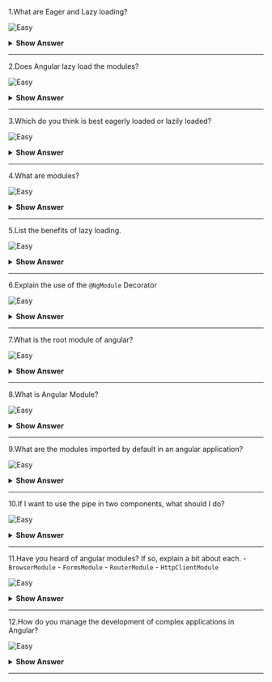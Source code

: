 1.What are Eager and Lazy loading?

![Easy](https://raw.githubusercontent.com/revaturelabs/interviewquestions/aef8eff919a3b083089641381ed9a9101ed21fba/ComplexityTags/simple%20(2).svg)

<details markdown="1">
<summary><b>Show Answer</b></summary>
<blockquote markdown="1">
  
**Eager Loading:** 
- It is the default module-loading strategy.
- It loads the feature modules are loaded before the program begins.
- This is primarily utilized for small-scale applications.

**Lazy Loading:** 
- It loads the feature modules dynamically as needed.
- This speeds up the application.
- It is utilized for larger projects where all of the modules are not required at the start.

</blockquote>
</details>
  
---

2.Does Angular lazy load the modules?

![Easy](https://raw.githubusercontent.com/revaturelabs/interviewquestions/aef8eff919a3b083089641381ed9a9101ed21fba/ComplexityTags/simple%20(2).svg)

<details markdown="1">
<summary><b>Show Answer</b></summary>
<blockquote markdown="1">
 
No.By default, Angular loads the NgModules eagerly which means that as soon as the application loads, all the NgModules & components are loaded, whether or not they are immediately necessary.

</blockquote>
</details>
  
---

3.Which do you think is best eagerly loaded or lazily loaded?

![Easy](https://raw.githubusercontent.com/revaturelabs/interviewquestions/aef8eff919a3b083089641381ed9a9101ed21fba/ComplexityTags/simple%20(2).svg)

<details markdown="1">
<summary><b>Show Answer</b></summary>
<blockquote markdown="1">
 
For small-scale applications, eagerly loading modules would be good.But as the application grows the load time will increase if everything is loaded at once.Lazy loading allows Angular to load components and modules as and when they're needed.
  
For large-scale applications, lazy-loading modules would be good.
  
</blockquote>
</details>
  
---

4.What are modules?

![Easy](https://raw.githubusercontent.com/revaturelabs/interviewquestions/aef8eff919a3b083089641381ed9a9101ed21fba/ComplexityTags/simple%20(2).svg)

<details markdown="1">
<summary><b>Show Answer</b></summary>
<blockquote markdown="1">
  
- NgModules consist of files and code related to a specific domain or that have a similar set of functionalities.
- A typical NgModule file declares components, directives, pipes, and services.
- It can also import other modules that are needed in the current module.
- Angular libraries like `RouterModule`, `BrowserModule`, `HttpClientModule` and `FormsModule` are NgModules.
- One of the important advantages of NgModules is that **they can be lazy loaded**.
  
</blockquote>
</details>
  
---

5.List the benefits of lazy loading.

![Easy](https://raw.githubusercontent.com/revaturelabs/interviewquestions/aef8eff919a3b083089641381ed9a9101ed21fba/ComplexityTags/simple%20(2).svg)

<details markdown="1">
<summary><b>Show Answer</b></summary>
<blockquote markdown="1">
 
Benefits of lazy loading module:
- **Reduces initial load time** – Lazy loading of a webpage reduces page weight, allowing for a quicker page load time.
- **Bandwidth conservation** – Lazy loading conserves bandwidth by delivering content to users only if it’s requested.
- **System resource conservation** – Lazy loading conserves both server and client resources, because only some of the images, JavaScript and other code need to be rendered or executed.
   
</blockquote>
</details>
  
---

6.Explain the use of the `@NgModule` Decorator

![Easy](https://raw.githubusercontent.com/revaturelabs/interviewquestions/aef8eff919a3b083089641381ed9a9101ed21fba/ComplexityTags/simple%20(2).svg)

<details markdown="1">
<summary> <b>Show Answer</b></summary>
<blockquote markdown="1">

`@NgModule` takes the below metadata to launch the application:
- `declarations` — contains a list of components, directives, and pipes, which belong to this module.
- `imports` — contains a list of modules, which are used by the component templates in this module reference.For example, we import `BrowserModule` to have browser-specific services such as DOM rendering, sanitization, and location.
- `providers` — the list of service providers that the application needs.
- `bootstrap` — contains the root component of the application

```ts
import { NgModule } from '@angular/core';
import { BrowserModule } from '@angular/platform-browser';
import { AppComponent } from './app.component';
@NgModule({
  declarations: [
    AppComponent
  ],
  imports: [ 
    BrowserModule
  ],
  providers: [],
  bootstrap: [AppComponent]
})
export class AppModule { }
```
	
</blockquote>
</details>
	
--- 

7.What is the root module of angular?

![Easy](https://raw.githubusercontent.com/revaturelabs/interviewquestions/aef8eff919a3b083089641381ed9a9101ed21fba/ComplexityTags/simple%20(2).svg)

<details markdown="1">
<summary> <b>Show Answer</b></summary>
<blockquote markdown="1">

`AppModule` - file is `app.module.ts`
	
</blockquote>
</details>
	
---

8.What is Angular Module?

![Easy](https://raw.githubusercontent.com/revaturelabs/interviewquestions/aef8eff919a3b083089641381ed9a9101ed21fba/ComplexityTags/simple%20(2).svg)

<details markdown="1">
<summary><b>Show Answer</b></summary>
<blockquote markdown="1">

Module in Angular refers to a place where you can group the components, directives, pipes, and services, which are related to the application.
	
![image](https://user-images.githubusercontent.com/70228962/186698012-0db3b928-1c5c-4706-b9c2-bf797be57473.png)


</blockquote>
</details>
  
---

9.What are the modules imported by default in an angular application?

![Easy](https://raw.githubusercontent.com/revaturelabs/interviewquestions/aef8eff919a3b083089641381ed9a9101ed21fba/ComplexityTags/simple%20(2).svg)

<details markdown="1">
<summary><b>Show Answer</b></summary>
<blockquote markdown="1">

After creating the angular application, in the `app.module.ts` file , we can see `BrowserModule` is imported by default.

```ts
import { BrowserModule } from '@angular/platform-browser';
import { AppComponent } from './app.component';
@NgModule({
  declarations: [
    AppComponent
  ],
  imports: [
    BrowserModule
  ],
  providers: [],
  bootstrap: [AppComponent]
})
export class AppModule { }
```
`BrowserModule` is imported from `@angular/platform-browser` (by default provides support to run Angular apps on different supported browsers.

</blockquote>
</details>
  
---
 
10.If I want to use the pipe in two components, what should I do?

![Easy](https://raw.githubusercontent.com/revaturelabs/interviewquestions/aef8eff919a3b083089641381ed9a9101ed21fba/ComplexityTags/simple%20(2).svg)

<details markdown="1">
<summary><b>Show Answer</b></summary>
<blockquote markdown="1">

We have to make that pipe class public, through the `export` keyword, so that external components can use them.
	
For example: `export class FirstCharPipe implements PipeTransform {}` and in that `app.module.ts`, we have imported the pipe class and added it under the `declarations` property of `@NgModule`

```ts
import { BrowserModule } from '@angular/platform-browser';
import { AppComponent } from './app.component';
import { UserComponent } from './user/user.component';
import { AdminComponent } from './admin/admin.component';
import { FirstCharPipe } from './first-char.pipe';

@NgModule({
  declarations: [
    AppComponent,
    UserComponent,
    AdminComponent,
    FirstCharPipe
  ],
  imports: [
    BrowserModule
  ],
  providers: [],
  bootstrap: [AppComponent]
})
export class AppModule { }
```

</blockquote>
</details>
  
---
 

11.Have you heard of angular modules? If so, explain a bit about each.
	- `BrowserModule`
	- `FormsModule`
	- `RouterModule`
	- `HttpClientModule`


![Easy](https://raw.githubusercontent.com/revaturelabs/interviewquestions/aef8eff919a3b083089641381ed9a9101ed21fba/ComplexityTags/simple%20(2).svg)

<details markdown="1">
<summary><b>Show Answer</b></summary>
<blockquote markdown="1">

- `BrowserModule` is imported from `@angular/platform-browser` (by default) and provides support to run Angular apps on different supported browsers.
- `FormsModule` is imported from `@angular/forms` and it is used when you build template-driven forms.
- `RouterModule` is imported from `@angular/router` and  it is used when you want to navigate between views defined in an application.
- `HttpClientModule` is imported from `@angular/common/http` and it is used to initiate HTTP requests and responses in angular apps.

</blockquote>
</details>
  
---
 
12.How do you manage the development of complex applications in Angular? 

![Easy](https://raw.githubusercontent.com/revaturelabs/interviewquestions/aef8eff919a3b083089641381ed9a9101ed21fba/ComplexityTags/simple%20(2).svg)

<details markdown="1">
<summary><b>Show Answer</b></summary>
<blockquote markdown="1">
 
For large-scale/ complex applications, lazy loading would be good.
</blockquote>
	
<details markdown="1">
<summary><b>Reference</b></summary>	
<blockquote markdown="1">
	
[Angular Reference for implementing lazy loading](https://angular.io/guide/lazy-loading-ngmodules)
	
</blockquote>
</details>
</details>
  
---
 


